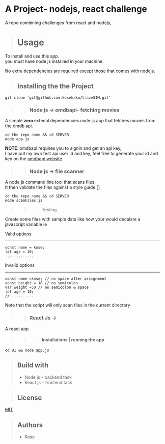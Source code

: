 # A Project- nodejs, react challenge
A repo combining challenges from react and nodejs,

> # Usage
>
To install and use this app.  
you  must have node js installed in your machine.

No extra dependencies are required except those that comes with nodejs.

> ## Installing the the Project
````
git clone 'git@github.com:kosekaku/traveSIM.git'
````
>> ### Node js -> omdbapi- fetching movies
A simple __zero__ extenal dependencies node js app that fetches movies from the omdb api.  

````
cd the repo name && cd SERVER
node app.js
````

**NOTE**: omdbapi requires you to signin and get an api key,  
I have put my own test api user id and key, feel free to generate your id and key on the [omdbapi website](http://www.omdbapi.com "go to the api key section")

>> ### Node js -> file scanner
A node js command line tool that scans files.  
It then validate the files against a style guide []
````
cd the repo name && cd SERVER
node scanFIles.js
````
>>> Testing

Create some files with sample data like how your would decalare a javascript variable ie  

Valid options
***
````
const name = kose;
let age = 10;
.............
````
Invalid options
***
````
const name =kose; // no space after assignment
const height = 18 // no semicolon
var weight =50 // no semicolon & space
let age = 10;
// ..........
````

Note that the script will only scan files in the current directory

>> ### React Js -> 
A react app

>>> #### Installations | running the app
````
cd UI && node app.js
````

> ## Build with
>- Node js - backend task
>- React js - frontend task 

> ## License
[MIT](http://somelinks "usage license")

> ## Authors
>- Kose
